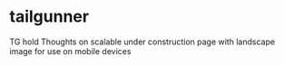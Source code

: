 # tailgunner
TG hold
Thoughts on scalable under construction page with landscape image for use on mobile devices
